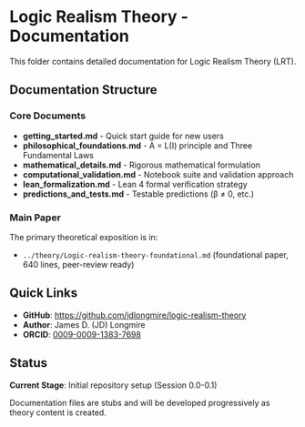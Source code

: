 # Logic Realism Theory - Documentation

This folder contains detailed documentation for Logic Realism Theory (LRT).

## Documentation Structure

### Core Documents
- **getting_started.md** - Quick start guide for new users
- **philosophical_foundations.md** - A = L(I) principle and Three Fundamental Laws
- **mathematical_details.md** - Rigorous mathematical formulation
- **computational_validation.md** - Notebook suite and validation approach
- **lean_formalization.md** - Lean 4 formal verification strategy
- **predictions_and_tests.md** - Testable predictions (β ≠ 0, etc.)

### Main Paper

The primary theoretical exposition is in:
- `../theory/Logic-realism-theory-foundational.md` (foundational paper, 640 lines, peer-review ready)

## Quick Links

- **GitHub**: https://github.com/jdlongmire/logic-realism-theory
- **Author**: James D. (JD) Longmire
- **ORCID**: [0009-0009-1383-7698](https://orcid.org/0009-0009-1383-7698)

## Status

**Current Stage**: Initial repository setup (Session 0.0-0.1)

Documentation files are stubs and will be developed progressively as theory content is created.
